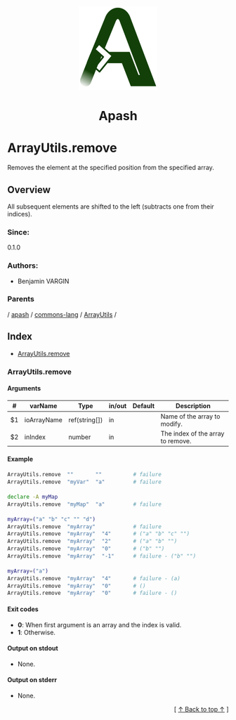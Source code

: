 
<div align='center' id='apash-top'>
  <a href='https://github.com/hastec-fr/apash'>
    <img alt='apash-logo' src='../../../../../../assets/apash-logo.svg'/>
  </a>

  # Apash
</div>

# ArrayUtils.remove

Removes the element at the specified position from the specified array.

## Overview

All subsequent elements are shifted to the left (subtracts one from their indices).

### Since:
0.1.0

### Authors:
* Benjamin VARGIN

### Parents
<!-- apash.parentBegin -->
[](../../../../.md) / [apash](../../../apash.md) / [commons-lang](../../commons-lang.md) / [ArrayUtils](../ArrayUtils.md) / 
<!-- apash.parentEnd -->

## Index

* [ArrayUtils.remove](#arrayutilsremove)

### ArrayUtils.remove

#### Arguments
| #      | varName        | Type          | in/out   | Default    | Description                          |
|--------|----------------|---------------|----------|------------|--------------------------------------|
| $1     | ioArrayName    | ref(string[]) | in       |            |  Name of the array to modify.        | 
| $2     | inIndex        | number        | in       |            |  The index of the array to remove.   |

#### Example
```bash
ArrayUtils.remove  ""       ""          # failure
ArrayUtils.remove  "myVar"  "a"         # failure

declare -A myMap
ArrayUtils.remove  "myMap"  "a"         # failure

myArray=("a" "b" "c" "" "d")
ArrayUtils.remove  "myArray"            # failure
ArrayUtils.remove  "myArray"  "4"       # ("a" "b" "c" "")
ArrayUtils.remove  "myArray"  "2"       # ("a" "b" "")
ArrayUtils.remove  "myArray"  "0"       # ("b" "")
ArrayUtils.remove  "myArray"  "-1"      # failure - ("b" "")

myArray=("a")
ArrayUtils.remove  "myArray"  "4"       # failure - (a)
ArrayUtils.remove  "myArray"  "0"       # ()
ArrayUtils.remove  "myArray"  "0"       # failure - ()
```

#### Exit codes

* **0**: When first argument is an array and the index is valid.
* **1**: Otherwise.

#### Output on stdout

* None.

#### Output on stderr

* None.


  <div align='right'>[ <a href='#apash-top'>↑ Back to top ↑</a> ]</div>

